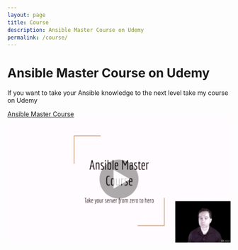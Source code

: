 ```yaml
---
layout: page
title: Course
description: Ansible Master Course on Udemy
permalink: /course/
---
```


# Ansible Master Course on Udemy

If you want to take your Ansible knowledge to the next level take my course on Udemy

[Ansible Master Course](https://www.udemy.com/course/ansible-master-course/)
[![ansible master course](/assets/img/uploads/course.png)](https://www.udemy.com/course/ansible-master-course/)
